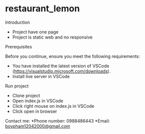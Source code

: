 # restaurant_lemon

Introduction
* Project have one page
* Project is static web and no responsive

Prerequisites

Before you continue, ensure you meet the following requirements:
* You have installed the latest version of VSCode (https://visualstudio.microsoft.com/downloads).
* Install live server in VSCode

Run project
* Clone project
* Open index.js in VSCode
* Click right mouse on index.js in VSCode
* Click open in browser

Contact me:
*Phone number: 0988486443
*Email: boypham12042000@gmail.com


